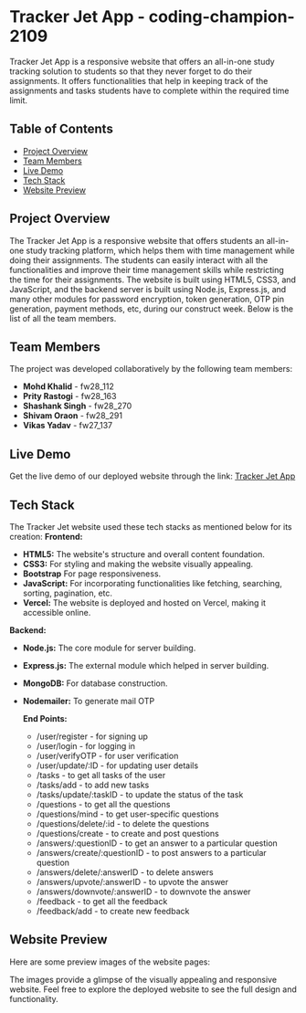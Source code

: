 # Tracker Jet App - coding-champion-2109
Tracker Jet App is a responsive website that offers an all-in-one study tracking solution to students so that they never forget to do their assignments. It offers functionalities that help in keeping track of the assignments and tasks students have to complete within the required time limit.

## Table of Contents
- [Project Overview](#project-overview)
- [Team Members](#team-members)
- [Live Demo](#live-demo)
- [Tech Stack](#tech-stack)
- [Website Preview](#website-preview)

## Project Overview
The Tracker Jet App is a responsive website that offers students an all-in-one study tracking platform, which helps them with time management while doing their assignments. The students can easily interact with all the functionalities and improve their time management skills while restricting the time for their assignments. The website is built using HTML5, CSS3, and JavaScript, and the backend server is built using Node.js, Express.js, and many other modules for password encryption, token generation, OTP pin generation, payment methods, etc, during our construct week. Below is the list of all the team members.

## Team Members
The project was developed collaboratively by the following team members:

- **Mohd Khalid** -  fw28_112
- **Prity Rastogi** -  fw28_163
- **Shashank Singh** - fw28_270
- **Shivam Oraon** -  fw28_291
- **Vikas Yadav** - fw27_137

## Live Demo
Get the live demo of our deployed website through the link: [Tracker Jet App](https://tracker-jet-app.vercel.app/)

## Tech Stack
The Tracker Jet website used these tech stacks as mentioned below for its creation:
**Frontend:**

- **HTML5:** The website's structure and overall content foundation.
- **CSS3:** For styling and making the website visually appealing.
- **Bootstrap** For page responsiveness.
- **JavaScript:** For incorporating functionalities like fetching, searching, sorting, pagination, etc.
- **Vercel:** The website is deployed and hosted on Vercel, making it accessible online.

**Backend:**

- **Node.js:** The core module for server building.
- **Express.js:** The external module which helped in server building.
- **MongoDB:** For database construction.
- **Nodemailer:** To generate mail OTP

  **End Points:**
  - /user/register - for signing up
  - /user/login - for logging in
  - /user/verifyOTP - for user verification
  - /user/update/:ID - for updating user details 
  - /tasks - to get all tasks of the user
  - /tasks/add - to add new tasks
  - /tasks/update/:taskID - to update the status of the task
  - /questions - to get all the questions
  - /questions/mind - to get user-specific questions
  - /questions/delete/:id - to delete the questions
  - /questions/create - to create and post questions
  - /answers/:questionID - to get an answer to a particular question
  - /answers/create/:questionID - to post answers to a particular question
  - /answers/delete/:answerID - to delete answers
  - /answers/upvote/:answerID - to upvote the answer
  - /answers/downvote/:answerID - to downvote the answer
  - /feedback - to get all the feedback
  - /feedback/add - to create new feedback

## Website Preview
Here are some preview images of the website pages:


The images provide a glimpse of the visually appealing and responsive website. Feel free to explore the deployed website to see the full design and functionality.
